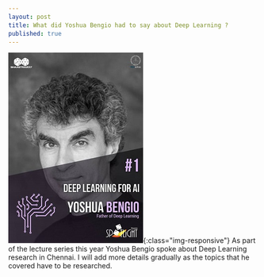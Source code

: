```yaml
---
layout: post
title: What did Yoshua Bengio had to say about Deep Learning ?
published: true
---
```


![image-title-here](../images/Bengio.jpg){:class="img-responsive"} 
As part of the lecture series this year Yoshua Bengio spoke about Deep Learning research in Chennai. I will
add more details gradually as the topics that he covered have to be researched.
